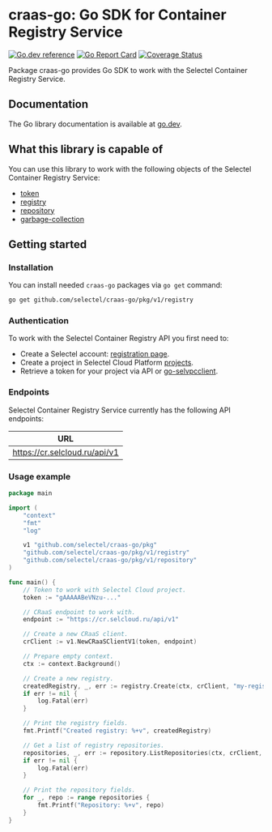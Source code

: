 # craas-go: Go SDK for Container Registry Service

[![Go.dev reference](https://img.shields.io/badge/go.dev-reference-007d9c?logo=go&logoColor=white&style=flat-square)](https://pkg.go.dev/github.com/selectel/craas-go/)
[![Go Report Card](https://goreportcard.com/badge/github.com/selectel/craas-go)](https://goreportcard.com/report/github.com/selectel/craas-go)
[![Coverage Status](https://coveralls.io/repos/github/selectel/craas-go/badge.svg?branch=master)](https://coveralls.io/github/selectel/craas-go?branch=master)

Package craas-go provides Go SDK to work with the Selectel Container Registry Service.

## Documentation

The Go library documentation is available at [go.dev](https://pkg.go.dev/github.com/selectel/craas-go/).

## What this library is capable of

You can use this library to work with the following objects of the Selectel Container Registry Service:

* [token](https://pkg.go.dev/github.com/selectel/craas-go/pkg/v1/token)
* [registry](https://pkg.go.dev/github.com/selectel/craas-go/pkg/v1/registry)
* [repository](https://pkg.go.dev/github.com/selectel/craas-go/pkg/v1/repository)
* [garbage-collection](https://pkg.go.dev/github.com/selectel/craas-go/pkg/v1/gc)

## Getting started

### Installation

You can install needed `craas-go` packages via `go get` command:

```bash
go get github.com/selectel/craas-go/pkg/v1/registry
```

### Authentication

To work with the Selectel Container Registry API you first need to:

* Create a Selectel account: [registration page](https://my.selectel.ru/registration).
* Create a project in Selectel Cloud Platform [projects](https://my.selectel.ru/vpc/projects).
* Retrieve a token for your project via API or [go-selvpcclient](https://github.com/selectel/go-selvpcclient).

### Endpoints

Selectel Container Registry Service currently has the following API endpoints:

| URL                           |
|-------------------------------|
| https://cr.selcloud.ru/api/v1 |

### Usage example

```go
package main

import (
	"context"
	"fmt"
	"log"

	v1 "github.com/selectel/craas-go/pkg"
	"github.com/selectel/craas-go/pkg/v1/registry"
	"github.com/selectel/craas-go/pkg/v1/repository"
)

func main() {
	// Token to work with Selectel Cloud project.
	token := "gAAAAABeVNzu-..."

	// CRaaS endpoint to work with.
	endpoint := "https://cr.selcloud.ru/api/v1"

	// Create a new CRaaS client.
	crClient := v1.NewCRaaSClientV1(token, endpoint)

	// Prepare empty context.
	ctx := context.Background()

	// Create a new registry.
	createdRegistry, _, err := registry.Create(ctx, crClient, "my-registry")
	if err != nil {
		log.Fatal(err)
	}

	// Print the registry fields.
	fmt.Printf("Created registry: %+v", createdRegistry)

	// Get a list of registry repositories.
	repositories, _, err := repository.ListRepositories(ctx, crClient, createdRegistry.ID)
	if err != nil {
		log.Fatal(err)
	}

	// Print the repository fields.
	for _, repo := range repositories {
		fmt.Printf("Repository: %+v", repo)
	}
}
```
